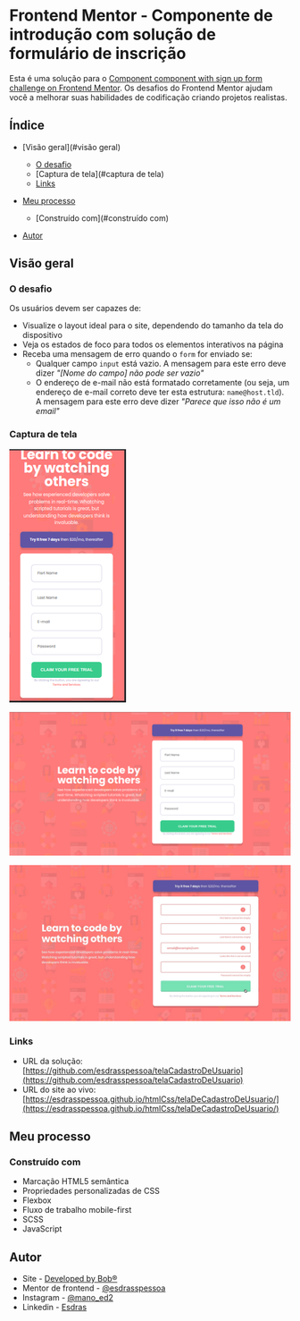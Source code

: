 # Frontend Mentor - Componente de introdução com solução de formulário de inscrição

Esta é uma solução para o [Component component with sign up form challenge on Frontend Mentor](https://www.frontendmentor.io/challenges/intro-component-with-signup-form-5cf91bd49edda32581d28fd1). Os desafios do Frontend Mentor ajudam você a melhorar suas habilidades de codificação criando projetos realistas.

## Índice

- [Visão geral](#visão geral)
  - [O desafio](#the-challenge)
  - [Captura de tela](#captura de tela)
  - [Links](#links)
  
- [Meu processo](#meu-processo)
  - [Construído com](#construído com)
  
- [Autor](#autor)

  
## Visão geral

### O desafio

Os usuários devem ser capazes de:

- Visualize o layout ideal para o site, dependendo do tamanho da tela do dispositivo
- Veja os estados de foco para todos os elementos interativos na página
- Receba uma mensagem de erro quando o `form` for enviado se:
  - Qualquer campo `input` está vazio. A mensagem para este erro deve dizer *"[Nome do campo] não pode ser vazio"*
  - O endereço de e-mail não está formatado corretamente (ou seja, um endereço de e-mail correto deve ter esta estrutura: `name@host.tld`). A mensagem para este erro deve dizer *"Parece que isso não é um email"*

### Captura de tela

![](./design/mobile-responsive-image.png)

![](./design/desktop-image.png)

![](./design/active-states.jpg)

### Links

- URL da solução: [https://github.com/esdrasspessoa/telaCadastroDeUsuario](https://github.com/esdrasspessoa/telaCadastroDeUsuario)
- URL do site ao vivo: [https://esdrasspessoa.github.io/htmlCss/telaDeCadastroDeUsuario/](https://esdrasspessoa.github.io/htmlCss/telaDeCadastroDeUsuario/)

## Meu processo

### Construído com

- Marcação HTML5 semântica
- Propriedades personalizadas de CSS
- Flexbox
- Fluxo de trabalho mobile-first
- SCSS
- JavaScript

## Autor

- Site - [Developed by Bob®](https://esdrasspessoa.github.io/)
- Mentor de frontend - [@esdrasspessoa](https://www.frontendmentor.io/profile/esdrasspessoa)
- Instagram - [@mano_ed2](https://www.instagram.com/mano_ed2/)
- Linkedin - [Esdras](https://www.linkedin.com/in/esdrasspessoa/)

